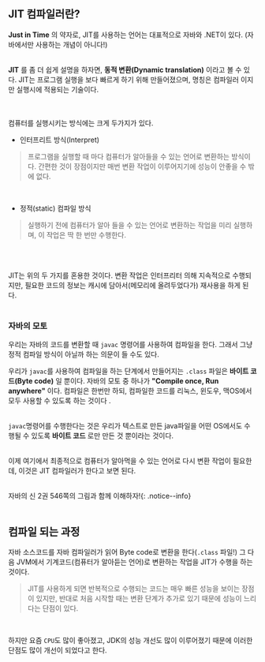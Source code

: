 ## JIT 컴파일러란?

**Just in Time** 의 약자로, JIT를 사용하는 언어는 대표적으로 
자바와 .NET이 있다. (자바에서만 사용하는 개념이 아니다!)
<br>
<br>

**JIT** 를 좀 더 쉽게 설명을 하자면, **동적 변환(Dynamic translation)** 이라고 볼 수 있다. 
JIT는 프로그램 실행을 보다 빠르게 하기 위해 만들어졌으며, 명칭은 컴파일러 이지만 실행시에 적용되는 기술이다.
<br>
<br>
<br>

컴퓨터를 실행시키는 방식에는 크게 두가지가 있다. 
<br>

- 인터프리트 방식(Interpret)
> 프로그램을 실행할 때 마다 컴퓨터가 알아들을 수 있는 언어로 변환하는 방식이다. 
> 간편한 것이 장점이지만 매번 변환 작업이 이루어지기에 성능이 안좋을 수 밖에 없다. 

<br>

- 정적(static) 컴파일 방식
> 실행하기 전에 컴퓨터가 알아 들을 수 있는 언어로 변환하는 작업을 미리 실행하며, 
> 이 작업은 딱 한 번만 수행한다. 

<br>
<br>

JIT는 위의 두 가지를 혼용한 것이다. 변환 작업은 인터프리터 의해 지속적으로 수행되지만, 
필요한 코드의 정보는 캐시에 담아서(메모리에 올려두었다가) 재사용을 하게 된다. 
<br>
<br>

### 자바의 모토

우리는 자바의 코드를 변환할 때 `javac` 명령어를 사용하여 컴파일을 한다. 
그래서 그냥 정적 컴파일 방식이 아닐까 하는 의문이 들 수도 있다. 
<br>

우리가 `javac`를 사용하여 컴파일을 하는 단계에서 만들어지는 `.class` 파일은 
**바이트 코드(Byte code)** 일 뿐이다. 자바의 모토 중 하나가 **"Compile once, Run anywhere"** 이다. 
컴파일은 한번만 하되, 컴파일한 코드를 리눅스, 윈도우, 맥OS에서 모두 사용할 수 있도록 하는 것이다 .
<br>
<br>

`javac`명령어를 수행한다는 것은 우리가 텍스트로 만든 java파일을 어떤 OS에서도 수행될 수 있도록 
**바이트 코드** 로만 만든 것 뿐이라는 것이다. 
<br>
<br>

이제 여기에서 최종적으로 컴퓨터가 알아먹을 수 있는 언어로 다시 변환 작업이 필요한데, 
이것은 JIT 컴파일러가 한다고 보면 된다. 
<br>
<br>

자바의 신 2권 546쪽의 그림과 함께 이해하자!{: .notice--info}
<br>
<br>

## 컴파일 되는 과정

자바 소스코드를 자바 컴파일러가 읽어 Byte code로 변환을 한다(`.class` 파일!) 
그 다음 JVM에서 기계코드(컴퓨터가 알아듣는 언어)로 변환하는 작업을 JIT가 수행을 하는 것이다. 
> JIT를 사용하게 되면 반복적으로 수행되는 코드는 매우 빠른 성능을 보이는 장점이 있지만, 
> 반대로 처음 시작할 때는 변환 단계가 추가로 있기 때문에 성능이 느리다는 단점이 있다. 

<br>

하지만 요즘 `CPU`도 많이 좋아졌고, JDK의 성능 개선도 많이 이루어졌기 때문에 이러한 단점도 많이 개선이 되었다고 한다. 
<br>
<br>
<br>
<br>
<br>
<br>
<br>

























